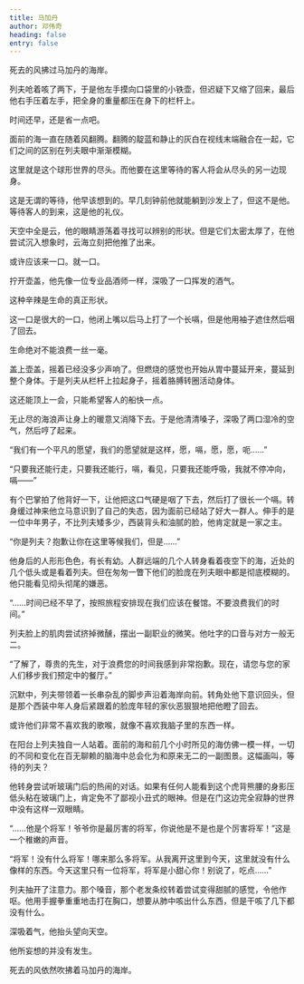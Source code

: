 ```yaml
---
title: 马加丹
author: 邓伟奇
heading: false
entry: false
---
```

死去的风拂过马加丹的海岸。

列夫呛着咳了两下，于是他左手摸向口袋里的小铁壶，但迟疑下又缩了回来，最后他右手压着左手，把全身的重量都压在身下的栏杆上。

时间还早，还是省一点吧。

面前的海一直在随着风翻腾。翻腾的靛蓝和静止的灰白在视线末端融合在一起，它们之间的区别在列夫眼中渐渐模糊。

这里就是这个球形世界的尽头。而他要在这里等待的客人将会从尽头的另一边现身。

这是无谓的等待，他早该想到的。早几刻钟前他就能躺到沙发上了，但这不是他。等待客人的到来，这是他的礼仪。

天空中全是云，他的眼睛游荡着寻找可以辨别的形状。但是它们太密太厚了，在他尝试沉入想象时，云海立刻把他推了出来。

或许应该来一口。就一口。

拧开壶盖，他先像一位专业品酒师一样，深吸了一口挥发的酒气。

这种辛辣是生命的真正形状。

这一口是很大的一口，他闭上嘴以后马上打了一个长嗝，但是他用袖子遮住然后咽了回去。

生命绝对不能浪费一丝一毫。

盖上壶盖，摇着已经没多少声响了。但燃烧的感觉也开始从胃中蔓延开来，蔓延到整个身体。于是列夫从栏杆上拉起身子，摇着胳膊转圈活动身体。

这还能顶上一会，只能希望客人的船快一点。

无止尽的海浪声让身上的暖意又消降下去。于是他清清嗓子，深吸了两口湿冷的空气，然后哼了起来。

“我们有一个平凡的愿望，我们的愿望就是这样，愿，嗝，愿，愿，呃……”

“只要我还能行走，只要我还能行，嗝，看见，只要我还能呼吸，我就不停冲向，嗝——”

有个巴掌拍了他背好一下，让他把这口气硬是咽了下去，然后打了很长一个嗝。转身缓过神来他立马意识到了自己的失态，因为面前已经站了好大一群人。伸手的是一位中年男子，不比列夫矮多少，西装背头和油腻的脸，他肯定就是一家之主。

“你是列夫？抱歉让你在这里等候我们，但是……”

他身后的人形形色色，有长有幼。人群远端的几个人转身看着夜空下的海，近处的几个低头或是看着列夫。但在匆匆一瞥下他们的脸庞在列夫眼中都是彻底模糊的。他只能看见彻头彻尾的嫌恶。

“……时间已经不早了，按照旅程安排现在我们应该在餐馆。不要浪费我们的时间。”

列夫脸上的肌肉尝试挤掉微醺，摆出一副职业的微笑。他吐字的口音与对方一般无二。

“了解了，尊贵的先生，对于浪费您的时间我感到非常抱歉。现在，请您与您的家人们移步我们预定中的餐厅。”

沉默中，列夫带领着一长串杂乱的脚步声沿着海岸向前。转角处他下意识回头，但是那个西装中年人身后紧跟着的脸庞年轻的家伙恶狠狠地把他瞪了回去。

或许他们非常不喜欢我的歌喉，就像不喜欢我脑子里的东西一样。

在阳台上列夫独自一人站着。面前的海和前几个小时所见的海仿佛一模一样，一切的不同和变化在百无聊赖的脑海中总会化为和原来无二的一副图景。这幅画叫，等待的列夫？

他转身尝试听玻璃门后的热闹的对话。如果有任何人能看到这个虎背熊腰的身影压低头粘在玻璃门上，肯定免不了鄙视小丑式的眼神。但是在门这边完全寂静的世界中没有这样一双眼睛。

“……他是个将军！爷爷你是最厉害的将军，你说他是不是也是个厉害将军！”这是一个稚嫩的声音。

“将军！没有什么将军！哪来那么多将军。从我离开这里到今天，这里就没有什么像样的东西。今天这里只有一位将军，将军是小甜心你！别说了，吃点……”

列夫抽开了注意力。那个嗓音，那个老发条绞转着尝试变得甜腻的感觉，令他作呕。他用手握拳重重地击打在胸口，想要从肺中咳出什么东西，但是干咳了几下都没有什么。

深吸着气，他抬头望向天空。

他所妄想的并没有发生。

死去的风依然吹拂着马加丹的海岸。
